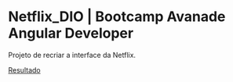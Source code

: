 # Netflix_DIO | Bootcamp Avanade Angular Developer

 Projeto de recriar a interface da Netflix.
 
[Resultado](https://netflix-study-ricardo-maciel.herokuapp.com/)
